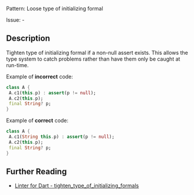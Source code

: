 Pattern: Loose type of initializing formal

Issue: -

## Description

Tighten type of initializing formal if a non-null assert exists. This allows the
type system to catch problems rather than have them only be caught at run-time.

Example of **incorrect** code:

```dart
class A {
 A.c1(this.p) : assert(p != null);
 A.c2(this.p);
 final String? p;
}
```

Example of **correct** code:

```dart
class A {
 A.c1(String this.p) : assert(p != null);
 A.c2(this.p);
 final String? p;
}
```

## Further Reading

* [Linter for Dart - tighten_type_of_initializing_formals](https://dart.dev/tools/linter-rules/tighten_type_of_initializing_formals)
